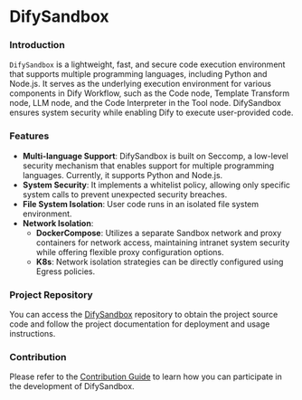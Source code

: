 # DifySandbox

### Introduction
`DifySandbox` is a lightweight, fast, and secure code execution environment that supports multiple programming languages, including Python and Node.js. It serves as the underlying execution environment for various components in Dify Workflow, such as the Code node, Template Transform node, LLM node, and the Code Interpreter in the Tool node. DifySandbox ensures system security while enabling Dify to execute user-provided code.

### Features
- **Multi-language Support**: DifySandbox is built on Seccomp, a low-level security mechanism that enables support for multiple programming languages. Currently, it supports Python and Node.js.
- **System Security**: It implements a whitelist policy, allowing only specific system calls to prevent unexpected security breaches.
- **File System Isolation**: User code runs in an isolated file system environment.
- **Network Isolation**:
    - **DockerCompose**: Utilizes a separate Sandbox network and proxy containers for network access, maintaining intranet system security while offering flexible proxy configuration options.
    - **K8s**: Network isolation strategies can be directly configured using Egress policies.

### Project Repository
You can access the [DifySandbox](https://github.com/langgenius/dify-sandbox) repository to obtain the project source code and follow the project documentation for deployment and usage instructions.

### Contribution
Please refer to the [Contribution Guide](development/backend/sandbox/contribution.md) to learn how you can participate in the development of DifySandbox.
